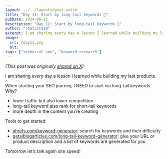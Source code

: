```yaml
---
layout: ../../layouts/post.astro
title: "Day 11: Start by long-tail keywords 🐌"
pubDate: 2024-06-21
description: "Day 11: Start by long-tail keywords 🐌"
author: "rbatista19"
excerpt: I am sharing every day a lesson I learned while building my last products. Today it will be about getting the long-tail keywords right.
image:
  src: /day11.png
  alt:
tags: ["technical seo", "keyword research"]
---
```


_(This post was originally [shared on X](https://x.com/rbatista19/status/1804059503043781010))_

I am sharing every day a lesson I learned while building my last products.

When starting your SEO journey, I NEED to start via long-tail keywords. Why?
- lower traffic but also lower competition
- long-tail keyword also rank for short-tail keywords
- more depth in the content you’re creating

Tools to get started:
- [ahrefs.com/keyword-generator](https://ahrefs.com/keyword-generator): search for keywords and their difficulty
- [getaiblogarticles.com/long-tail-keyword-generator](https://getaiblogarticles.com/long-tail-keyword-generator): give your URL or product description and a list of keywords are generated for you

Tomorrow let’s talk again site speed!